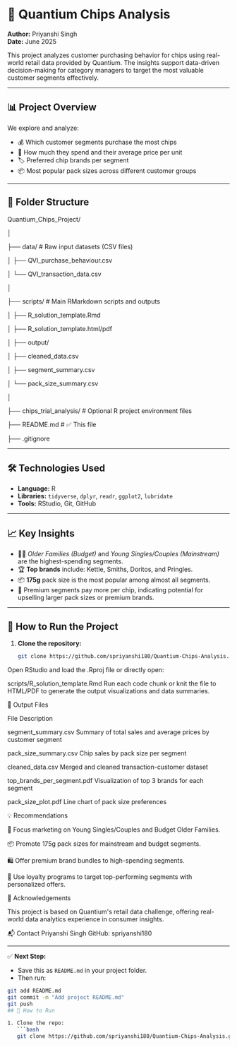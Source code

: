 # 🥔 Quantium Chips Analysis

**Author:** Priyanshi Singh  
**Date:** June 2025

This project analyzes customer purchasing behavior for chips using real-world retail data provided by Quantium. The insights support data-driven decision-making for category managers to target the most valuable customer segments effectively.

---

## 📊 Project Overview

We explore and analyze:
- 💰 Which customer segments purchase the most chips
- 🧮 How much they spend and their average price per unit
- 🏷️ Preferred chip brands per segment
- 📦 Most popular pack sizes across different customer groups

---

## 📁 Folder Structure

Quantium_Chips_Project/

│

├── data/ # Raw input datasets (CSV files)

│ ├── QVI_purchase_behaviour.csv

│ └── QVI_transaction_data.csv

│

├── scripts/ # Main RMarkdown scripts and outputs

│ ├── R_solution_template.Rmd

│ ├── R_solution_template.html/pdf

│ ├── output/

│ ├── cleaned_data.csv

│ ├── segment_summary.csv

│ └── pack_size_summary.csv

│

├── chips_trial_analysis/ # Optional R project environment files

├── README.md # ✅ This file

├── .gitignore


---

## 🛠️ Technologies Used

- **Language:** R  
- **Libraries:** `tidyverse`, `dplyr`, `readr`, `ggplot2`, `lubridate`
- **Tools:** RStudio, Git, GitHub

---

## 📈 Key Insights

- 🧍‍♂️ *Older Families (Budget)* and *Young Singles/Couples (Mainstream)* are the highest-spending segments.
- 🏆 **Top brands** include: Kettle, Smiths, Doritos, and Pringles.
- 📦 **175g** pack size is the most popular among almost all segments.
- 🎯 Premium segments pay more per chip, indicating potential for upselling larger pack sizes or premium brands.

---

## 🚀 How to Run the Project

1. **Clone the repository:**

   ```bash
   git clone https://github.com/spriyanshi180/Quantium-Chips-Analysis.git
Open RStudio and load the .Rproj file or directly open:

scripts/R_solution_template.Rmd
Run each code chunk or knit the file to HTML/PDF to generate the output visualizations and data summaries.

📎 Output Files

File	Description

segment_summary.csv	Summary of total sales and average prices by customer segment

pack_size_summary.csv	Chip sales by pack size per segment

cleaned_data.csv	Merged and cleaned transaction-customer dataset

top_brands_per_segment.pdf	Visualization of top 3 brands for each segment

pack_size_plot.pdf	Line chart of pack size preferences

💡 Recommendations

📣 Focus marketing on Young Singles/Couples and Budget Older Families.

📦 Promote 175g pack sizes for mainstream and budget segments.

🛍️ Offer premium brand bundles to high-spending segments.

📨 Use loyalty programs to target top-performing segments with personalized offers.


🤝 Acknowledgements

This project is based on Quantium's retail data challenge, offering real-world data analytics experience in consumer insights.

📬 Contact
Priyanshi Singh
GitHub: spriyanshi180


---

✅ **Next Step:**  
- Save this as `README.md` in your project folder.
- Then run:

```bash
git add README.md
git commit -m "Add project README.md"
git push
## 🚀 How to Run

1. Clone the repo:
   ```bash
   git clone https://github.com/spriyanshi180/Quantium-Chips-Analysis.git
